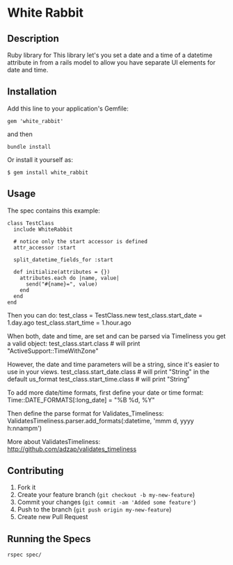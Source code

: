 # White Rabbit

## Description

Ruby library for This library let's you set a date and a time of a datetime attribute in from a rails model to allow you have separate UI elements for date and time.

## Installation

Add this line to your application's Gemfile:

    gem 'white_rabbit'

and then

    bundle install

Or install it yourself as:

    $ gem install white_rabbit

## Usage

The spec contains this example:

    class TestClass
      include WhiteRabbit

      # notice only the start accessor is defined
      attr_accessor :start

      split_datetime_fields_for :start

      def initialize(attributes = {})
        attributes.each do |name, value|
          send("#{name}=", value)
        end
      end
    end

Then you can do:
    test_class = TestClass.new
    test_class.start_date = 1.day.ago
    test_class.start_time = 1.hour.ago

When both, date and time, are set and can be parsed via Timeliness you get a valid object:
    test_class.start.class # will print "ActiveSupport::TimeWithZone"

However, the date and time parameters will be a string, since it's easier to use in your views.
    test_class.start_date.class # will print "String" in the default us_format
    test_class.start_time.class # will print "String"

To add more date/time formats, first define your date or time format:
    Time::DATE_FORMATS[:long_date] = "%B %d, %Y"

Then define the parse format for Validates_Timeliness:
    ValidatesTimeliness.parser.add_formats(:datetime, 'mmm d, yyyy h:nnampm')

More about ValidatesTimeliness: http://github.com/adzap/validates_timeliness

## Contributing

1. Fork it
2. Create your feature branch (`git checkout -b my-new-feature`)
3. Commit your changes (`git commit -am 'Added some feature'`)
4. Push to the branch (`git push origin my-new-feature`)
5. Create new Pull Request


## Running the Specs

    rspec spec/